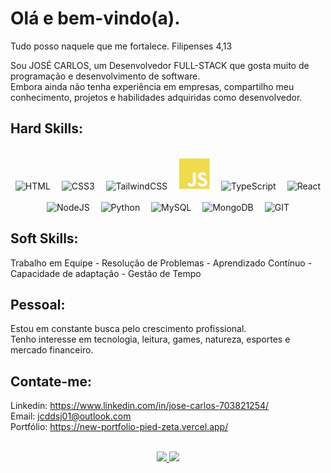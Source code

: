 # Olá e bem-vindo(a).

Tudo posso naquele que me fortalece. Filipenses 4,13

Sou JOSÉ CARLOS, um Desenvolvedor FULL-STACK que gosta muito de programação e desenvolvimento de software.<br>
Embora ainda não tenha experiência em empresas, compartilho meu conhecimento, projetos e habilidades adquiridas como desenvolvedor.

## Hard Skills:

<div align="center"><br>
	<img title="HTML5" alt="HTML" height="50" width="50" src="https://cdn.jsdelivr.net/gh/devicons/devicon@latest/icons/html5/html5-plain-wordmark.svg">&emsp;
	<img title="CSS3" alt="CSS3" height="50" width="50" src="https://cdn.jsdelivr.net/gh/devicons/devicon@latest/icons/css3/css3-plain-wordmark.svg">&emsp;
	<img title="TailwindCSS" alt="TailwindCSS" height="50" width="50" height="50" width="50" src="https://cdn.jsdelivr.net/gh/devicons/devicon@latest/icons/tailwindcss/tailwindcss-original.svg"/>&emsp;
	<img title="Javascript" alt="Javascript" height="50" width="50" src="https://raw.githubusercontent.com/devicons/devicon/master/icons/javascript/javascript-plain.svg">&emsp;
        <img title="TypeScript" alt="TypeScript" height="50" width="50" src="https://cdn.jsdelivr.net/gh/devicons/devicon@latest/icons/typescript/typescript-original.svg"/>&emsp;
	<img title="React" alt="React" height="50" width="50" src="https://cdn.jsdelivr.net/gh/devicons/devicon@latest/icons/react/react-original.svg"/>
	<br><br>
        <img title="NodeJS" alt="NodeJS" height="50" width="50" src="https://cdn.jsdelivr.net/gh/devicons/devicon@latest/icons/nodejs/nodejs-original-wordmark.svg"/>&emsp;
	<img title="Python" alt="Python" height="50" width="50" src="https://cdn.jsdelivr.net/gh/devicons/devicon@latest/icons/python/python-original.svg"/>&emsp;
 	<img title="MySQL" alt="MySQL" height="50" width="50" src="https://cdn.jsdelivr.net/gh/devicons/devicon@latest/icons/mysql/mysql-original-wordmark.svg"/>&emsp;
        <img title="MongoDB" alt="MongoDB" height="50" width="50" src="https://cdn.jsdelivr.net/gh/devicons/devicon@latest/icons/mongodb/mongodb-original-wordmark.svg"/>&emsp;
	<img title="GIT" alt="GIT" height="50" width="50" src="https://cdn.jsdelivr.net/gh/devicons/devicon/icons/git/git-original-wordmark.svg"/>
</div>

## Soft Skills:<br>
Trabalho em Equipe - Resolução de Problemas - Aprendizado Contínuo - Capacidade de adaptação - Gestão de Tempo

## Pessoal:<br>
Estou em constante busca pelo crescimento profissional.<br>
Tenho interesse em tecnologia, leitura, games, natureza, esportes e mercado financeiro.

## Contate-me:<br>
Linkedin: https://www.linkedin.com/in/jose-carlos-703821254/<br>
Email: jcddsj01@outlook.com<br>
Portfólio: https://new-portfolio-pied-zeta.vercel.app/

<br>

<div align="center">
  <a href="https://github.com/jcddsj01">
  <img height="150em" src="https://github-readme-stats.vercel.app/api?username=jcddsj01&show_icons=true&theme=white&include_all_commits=true&count_private=true"/>
  <img height="150em" src="https://github-readme-stats.vercel.app/api/top-langs/?username=jcddsj01&layout=compact&langs_count=7&theme=white"/>
</div>
